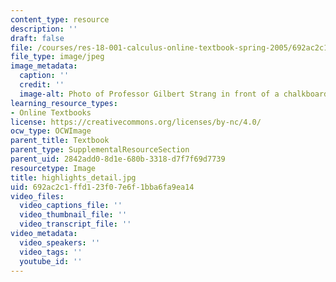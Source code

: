 ```yaml
---
content_type: resource
description: ''
draft: false
file: /courses/res-18-001-calculus-online-textbook-spring-2005/692ac2c1ffd123f07e6f1bba6fa9ea14_highlights_detail.jpg
file_type: image/jpeg
image_metadata:
  caption: ''
  credit: ''
  image-alt: Photo of Professor Gilbert Strang in front of a chalkboard.
learning_resource_types:
- Online Textbooks
license: https://creativecommons.org/licenses/by-nc/4.0/
ocw_type: OCWImage
parent_title: Textbook
parent_type: SupplementalResourceSection
parent_uid: 2842add0-8d1e-680b-3318-d7f7f69d7739
resourcetype: Image
title: highlights_detail.jpg
uid: 692ac2c1-ffd1-23f0-7e6f-1bba6fa9ea14
video_files:
  video_captions_file: ''
  video_thumbnail_file: ''
  video_transcript_file: ''
video_metadata:
  video_speakers: ''
  video_tags: ''
  youtube_id: ''
---
```

